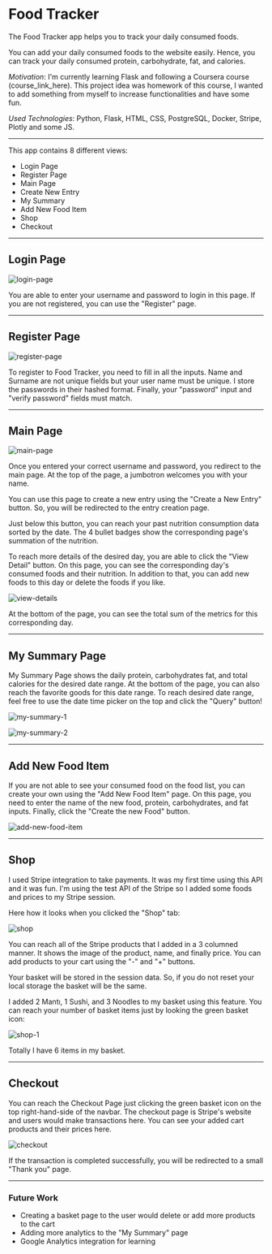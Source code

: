 # Food Tracker

The Food Tracker app helps you to track your daily consumed foods. 

You can add your daily consumed foods to the website easily. Hence, you can track your daily consumed protein, carbohydrate, fat, and calories.

*Motivation*: I'm currently learning Flask and following a Coursera course (course_link_here). This project idea was homework of this course, I wanted to add something from myself to increase functionalities and have some fun.

*Used Technologies*: Python, Flask, HTML, CSS, PostgreSQL, Docker, Stripe, Plotly and some JS. 

---

This app contains 8 different views:
- Login Page
- Register Page
- Main Page
- Create New Entry
- My Summary
- Add New Food Item
- Shop
- Checkout

---

## Login Page

![login-page](https://github.com/atasayginodabasi/food-tracker/assets/89684816/52e46523-7aeb-4d3f-a826-d464ab3db88b)


You are able to enter your username and password to login in this page. If you are not registered, you can use the "Register" page.

---

## Register Page

![register-page](https://github.com/atasayginodabasi/food-tracker/assets/89684816/c8820b7a-bada-4312-b3ba-c1c1a8141ec9)


To register to Food Tracker, you need to fill in all the inputs. Name and Surname are not unique fields but your user name must be unique. I store the passwords in their hashed format. Finally, your "password" input and "verify password" fields must match.

---

## Main Page

![main-page](https://github.com/atasayginodabasi/food-tracker/assets/89684816/76a18284-aadf-4e6e-9e67-b418ca4ccf68)


Once you entered your correct username and password, you redirect to the main page. At the top of the page, a jumbotron welcomes you with your name.

You can use this page to create a new entry using the "Create a New Entry" button. So, you will be redirected to the entry creation page.

Just below this button, you can reach your past nutrition consumption data sorted by the date. The 4 bullet badges show the corresponding page's summation of the nutrition.

To reach more details of the desired day, you are able to click the "View Detail" button. On this page, you can see the corresponding day's consumed foods and their nutrition. In addition to that, you can add new foods to this day or delete the foods if you like.

![view-details](https://github.com/atasayginodabasi/food-tracker/assets/89684816/09efd98e-e7ab-4b1b-8e97-6c7f464f8245)

At the bottom of the page, you can see the total sum of the metrics for this corresponding day.

---

## My Summary Page

My Summary Page shows the daily protein, carbohydrates fat, and total calories for the desired date range. At the bottom of the page, you can also reach the favorite goods for this date range. To reach desired date range, feel free to use the date time picker on the top and click the "Query" button!

![my-summary-1](https://github.com/atasayginodabasi/food-tracker/assets/89684816/a2b5a933-8ce1-476c-bcc1-97e89f274e62)

![my-summary-2](https://github.com/atasayginodabasi/food-tracker/assets/89684816/f354c3d1-f00a-412c-b58d-c70b079c853f)

---

## Add New Food Item

If you are not able to see your consumed food on the food list, you can create your own using the "Add New Food Item" page. On this page, you need to enter the name of the new food, protein, carbohydrates, and fat inputs. Finally, click the "Create the new Food" button.

![add-new-food-item](https://github.com/atasayginodabasi/food-tracker/assets/89684816/edbfdfe3-450d-4fd7-89e8-47e6efe275db)

---

## Shop

I used Stripe integration to take payments. It was my first time using this API and it was fun. I'm using the test API of the Stripe so I added some foods and prices to my Stripe session.

Here how it looks when you clicked the "Shop" tab:

![shop](https://github.com/atasayginodabasi/food-tracker/assets/89684816/ebf7b3a7-589a-4d86-a24c-82d8698aef23)

You can reach all of the Stripe products that I added in a 3 columned manner. It shows the image of the product, name, and finally price. You can add products to your cart using the "-" and "+" buttons.

Your basket will be stored in the session data. So, if you do not reset your local storage the basket will be the same.

I added 2 Mantı, 1 Sushi, and 3 Noodles to my basket using this feature. You can reach your number of basket items just by looking the green basket icon:

![shop-1](https://github.com/atasayginodabasi/food-tracker/assets/89684816/e2d8ee2e-21bc-4df0-9aa8-bd881e97e40b)

Totally I have 6 items in my basket.

---

## Checkout

You can reach the Checkout Page just clicking the green basket icon on the top right-hand-side of the navbar. The checkout page is Stripe's website and users would make transactions here. You can see your added cart products and their prices here.

![checkout](https://github.com/atasayginodabasi/food-tracker/assets/89684816/49832609-d6b2-422f-ba05-d3d434cb852e)

If the transaction is completed successfully, you will be redirected to a small "Thank you" page.


---

### Future Work
- Creating a basket page to the user would delete or add more products to the cart
- Adding more analytics to the "My Summary" page
- Google Analytics integration for learning
